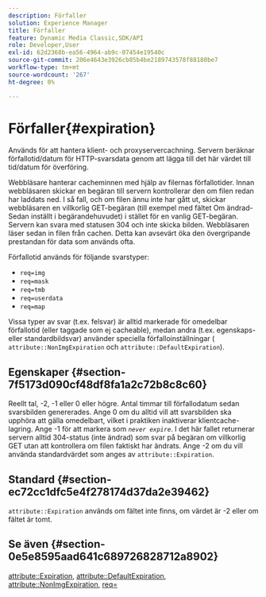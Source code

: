 ```yaml
---
description: Förfaller
solution: Experience Manager
title: Förfaller
feature: Dynamic Media Classic,SDK/API
role: Developer,User
exl-id: 62d2368b-ea56-4964-ab9c-07454e19540c
source-git-commit: 206e4643e3926cb85b4be2189743578f88180be7
workflow-type: tm+mt
source-wordcount: '267'
ht-degree: 0%

---
```


# Förfaller{#expiration}

Används för att hantera klient- och proxyservercachning. Servern beräknar förfallotid/datum för HTTP-svarsdata genom att lägga till det här värdet till tid/datum för överföring.

Webbläsare hanterar cacheminnen med hjälp av filernas förfallotider. Innan webbläsaren skickar en begäran till servern kontrollerar den om filen redan har laddats ned. I så fall, och om filen ännu inte har gått ut, skickar webbläsaren en villkorlig GET-begäran (till exempel med fältet Om ändrad-Sedan inställt i begärandehuvudet) i stället för en vanlig GET-begäran. Servern kan svara med statusen 304 och inte skicka bilden. Webbläsaren läser sedan in filen från cachen. Detta kan avsevärt öka den övergripande prestandan för data som används ofta.

Förfallotid används för följande svarstyper:

* `req=img`
* `req=mask`
* `req=tmb`
* `req=userdata`
* `req=map`

Vissa typer av svar (t.ex. felsvar) är alltid markerade för omedelbar förfallotid (eller taggade som ej cacheable), medan andra (t.ex. egenskaps- eller standardbildsvar) använder speciella förfalloinställningar ( `attribute::NonImgExpiration` och `attribute::DefaultExpiration`).

## Egenskaper {#section-7f5173d090cf48df8fa1a2c72b8c8c60}

Reellt tal, -2, -1 eller 0 eller högre. Antal timmar till förfallodatum sedan svarsbilden genererades. Ange 0 om du alltid vill att svarsbilden ska upphöra att gälla omedelbart, vilket i praktiken inaktiverar klientcache-lagring. Ange -1 för att markera som *`never expire`*. I det här fallet returnerar servern alltid 304-status (inte ändrad) som svar på begäran om villkorlig GET utan att kontrollera om filen faktiskt har ändrats. Ange -2 om du vill använda standardvärdet som anges av `attribute::Expiration`.

## Standard {#section-ec72cc1dfc5e4f278174d37da2e39462}

`attribute::Expiration` används om fältet inte finns, om värdet är -2 eller om fältet är tomt.

## Se även {#section-0e5e8595aad641c689726828712a8902}

[attribute::Expiration](../../../../../../is-api/image-catalog/image-serving-api-ref/c-image-catalog-reference/c-attributes-reference/r-expiration.md#reference-a0bf4686425d4e00b8014c4950fb62b7),  [attribute::DefaultExpiration](../../../../../../is-api/image-catalog/image-serving-api-ref/c-image-catalog-reference/c-attributes-reference/r-defaultexpiration.md#reference-0526166fab654fceb243b75d1ea4f0cf),  [attribute::NonImgExpiration](../../../../../../is-api/image-catalog/image-serving-api-ref/c-image-catalog-reference/c-attributes-reference/r-nonimgexpiration.md#reference-a8066cd0d24b4ea98100ade4821f1f9d),  [req=](../../../../../../is-api/http-ref/image-serving-api-ref/c-http-protocol-reference/c-command-reference/r-req/r-req.md#reference-907cdb4a97034db7ad94695f25552e76)
